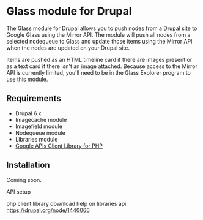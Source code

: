 Glass module for Drupal
================================
The Glass module for Drupal allows you to push nodes from a Drupal site to Google Glass using the Mirror API. The module will push all nodes from a selected nodequeue to Glass and update those items using the Mirror API when the nodes are updated on your Drupal site.

Items are pushed as an HTML timeline card if there are images present or as a text card if there isn't an image attached. Because access to the Mirror API is currently limited, you'll need to be in the Glass Explorer program to use this module.

Requirements
-------------------------
* Drupal 6.x
* Imagecache module
* Imagefield module
* Nodequeue module
* Libraries module
* [Google APIs Client Library for PHP](https://code.google.com/p/google-api-php-client/)

Installation
-------------------------

Coming soon.

API setup

php client library download
help on libraries api: https://drupal.org/node/1440066